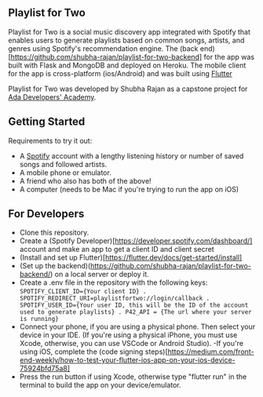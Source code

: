 ## Playlist for Two

Playlist for Two is a social music discovery app integrated with Spotify that enables users to generate playlists based on common songs, artists, and genres using Spotify's recommendation engine. The (back end)[https://github.com/shubha-rajan/playlist-for-two-backend] for the app was built with Flask and MongoDB and deployed on Heroku. The mobile client for the app is cross-platform (ios/Android) and was built using [Flutter](https://flutter.dev/)

Playlist for Two was developed by Shubha Rajan as a capstone project for [Ada Developers' Academy](https://adadevelopersacademy.org).

## Getting Started

Requirements to try it out:

- A [Spotify](spotify.com) account with a lengthy listening history or number of saved songs and followed artists.
- A mobile phone or emulator.
- A friend who also has both of the above!
- A computer (needs to be Mac if you're trying to run the app on iOS)

## For Developers
- Clone this repository.
- Create a (Spotify Developer)[https://developer.spotify.com/dashboard/] account and make an app to get a client ID and client secret
- (Install and set up Flutter)[https://flutter.dev/docs/get-started/install]
- (Set up the backend)(https://github.com/shubha-rajan/playlist-for-two-backend/) on a local server or deploy it.
- Create a .env file in the repository with the following keys:
``
SPOTIFY_CLIENT_ID={Your client ID} . SPOTIFY_REDIRECT_URI=playlistfortwo://login/callback . SPOTIFY_USER_ID={Your user ID, this will be the ID of the account used to generate playlists} . P42_API = {The url where your server is running}
``
- Connect your phone, if you are using a physical phone. Then select your device in your IDE. (If you're using a physical iPhone, you must use Xcode, otherwise, you can use VSCode or Android Studio).
-If you're using iOS, complete the (code signing steps)[https://medium.com/front-end-weekly/how-to-test-your-flutter-ios-app-on-your-ios-device-75924bfd75a8]
- Press the run button if using Xcode, otherwise type "flutter run" in the terminal to build the app on your device/emulator.
